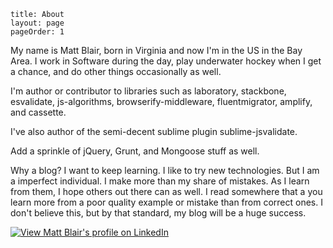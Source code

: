 ```
title: About
layout: page
pageOrder: 1
```

My name is Matt Blair, born in Virginia and now I'm in the US in the Bay Area. I work in Software during the day, play underwater hockey when I get a chance, and do other things occasionally as well.

I'm author or contributor to libraries such as laboratory, stackbone, esvalidate, js-algorithms, browserify-middleware, fluentmigrator, amplify, and cassette.

I've also author of the semi-decent sublime plugin sublime-jsvalidate.

Add a sprinkle of jQuery, Grunt, and Mongoose stuff as well.

Why a blog? I want to keep learning. I like to try new technologies. But I am a imperfect individual. I make more than my share of mistakes. As I learn from them, I hope others out there can as well. I read somewhere that a you learn more from a poor quality example or mistake than from correct ones. I don't believe this, but by that standard, my blog will be a huge success.

[ ![View Matt Blair's profile on LinkedIn](http://www.linkedin.com/img/webpromo/btn_viewmy_160x25.png) ](http://www.linkedin.com/pub/matt-blair/10/74a/345)